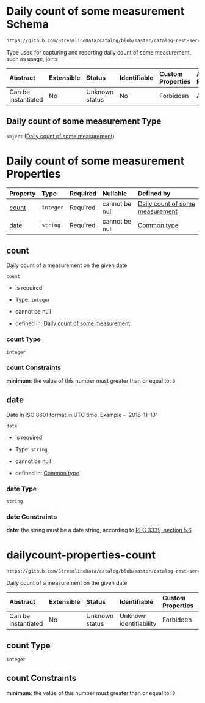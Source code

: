 # Daily count of some measurement Schema

```txt
https://github.com/StreamlineData/catalog/blob/master/catalog-rest-service/src/main/resources/json/schema/type/dailyCount.json
```

Type used for capturing and reporting daily count of some measurement, such as usage, joins

| Abstract            | Extensible | Status         | Identifiable | Custom Properties | Additional Properties | Access Restrictions | Defined In                                                            |
| :------------------ | :--------- | :------------- | :----------- | :---------------- | :-------------------- | :------------------ | :-------------------------------------------------------------------- |
| Can be instantiated | No         | Unknown status | No           | Forbidden         | Allowed               | none                | [dailyCount.json](https://github.com/StreamlineData/catalog/blob/master/catalog-rest-service/src/main/resources/json/schema/type/dailyCount.json "open original schema") |

## Daily count of some measurement Type

`object` ([Daily count of some measurement](dailycount.md))

# Daily count of some measurement Properties

| Property        | Type      | Required | Nullable       | Defined by                                                                                                                                                                                                           |
| :-------------- | :-------- | :------- | :------------- | :------------------------------------------------------------------------------------------------------------------------------------------------------------------------------------------------------------------- |
| [count](#count) | `integer` | Required | cannot be null | [Daily count of some measurement](#dailycount-properties-count "https://github.com/StreamlineData/catalog/blob/master/catalog-rest-service/src/main/resources/json/schema/type/dailyCount.json#/properties/count") |
| [date](#date)   | `string`  | Required | cannot be null | [Common type](../Types/common.md#common-definitions-date)      |

## count

Daily count of a measurement on the given date

`count`

*   is required

*   Type: `integer`

*   cannot be null

*   defined in: [Daily count of some measurement](#dailycount-properties-count "https://github.com/StreamlineData/catalog/blob/master/catalog-rest-service/src/main/resources/json/schema/type/dailyCount.json#/properties/count")

### count Type

`integer`

### count Constraints

**minimum**: the value of this number must greater than or equal to: `0`

## date

Date in ISO 8601 format in UTC time. Example - '2018-11-13'

`date`

*   is required

*   Type: `string`

*   cannot be null

*   defined in: [Common type](../Types/common.md#common-definitions-date)

### date Type

`string`

### date Constraints

**date**: the string must be a date string, according to [RFC 3339, section 5.6](https://tools.ietf.org/html/rfc3339 "check the specification")
# dailycount-properties-count

```txt
https://github.com/StreamlineData/catalog/blob/master/catalog-rest-service/src/main/resources/json/schema/type/dailyCount.json#/properties/count
```

Daily count of a measurement on the given date

| Abstract            | Extensible | Status         | Identifiable            | Custom Properties | Additional Properties | Access Restrictions | Defined In                                                             |
| :------------------ | :--------- | :------------- | :---------------------- | :---------------- | :-------------------- | :------------------ | :--------------------------------------------------------------------- |
| Can be instantiated | No         | Unknown status | Unknown identifiability | Forbidden         | Allowed               | none                | [dailyCount.json*](https://github.com/StreamlineData/catalog/blob/master/catalog-rest-service/src/main/resources/json/schema/type/dailyCount.json "open original schema") |

## count Type

`integer`

## count Constraints

**minimum**: the value of this number must greater than or equal to: `0`
